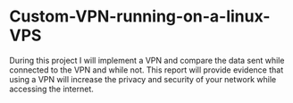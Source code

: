 # Custom-VPN-running-on-a-linux-VPS
During this project I will implement a VPN and compare the data sent while connected  to the VPN and while not. This report will provide evidence that using a VPN will increase the  privacy and security of your network while accessing the internet.
